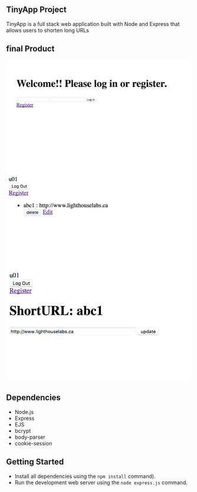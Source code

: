 ## TinyApp Project
TinyApp is a full stack web application built with Node and Express that allows users to shorten long URLs

## final Product

![screenshot1](/screenshot1.png?raw=true)
![Alt text](/screenshot2.png?raw=true)
![Alt text](/screenshot3.png?raw=true)


## Dependencies

- Node.js
- Express
- EJS
- bcrypt
- body-parser
- cookie-session

## Getting Started
- Install all dependencies using the `npm install` command).
- Run the development web server using the `node express.js` command.
